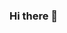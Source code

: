 ### Hi there 👋
<!--
**ARLY-LC-JUNIOR/ARLY-LC-JUNIOR** is a ✨ _special_ ✨ repository because its `README.md` (this file) appears on your GitHub profile.
Here are some ideas to get you started:
- 🔭 I’m currently working on ...na dedicação e aprendizado contínuo   
- 🌱 I’m currently learning ...Linguagens C C++ C# Java JS e CSS
- 👯 I’m looking to collaborate on ...tudo que puder envolver trocas e aprendizado
- 🤔 I’m looking for help with ...
- 💬 Ask me about ...
  - 📫 How to reach me: ...
- 😄 Pronouns: ...
-                    ⚡ Fun fact: ...  longboard life style skate e  vida nos eixos
